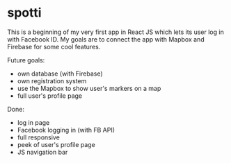 # spotti
This is a beginning of my very first app in React JS which lets its user log in with Facebook ID. My goals are to connect the app with Mapbox and Firebase for some cool features.

Future goals:
- own database (with Firebase)
- own registration system
- use the Mapbox to show user's markers on a map
- full user's profile page

Done:
- log in page
- Facebook logging in (with FB API)
- full responsive
- peek of user's profile page
- JS navigation bar
